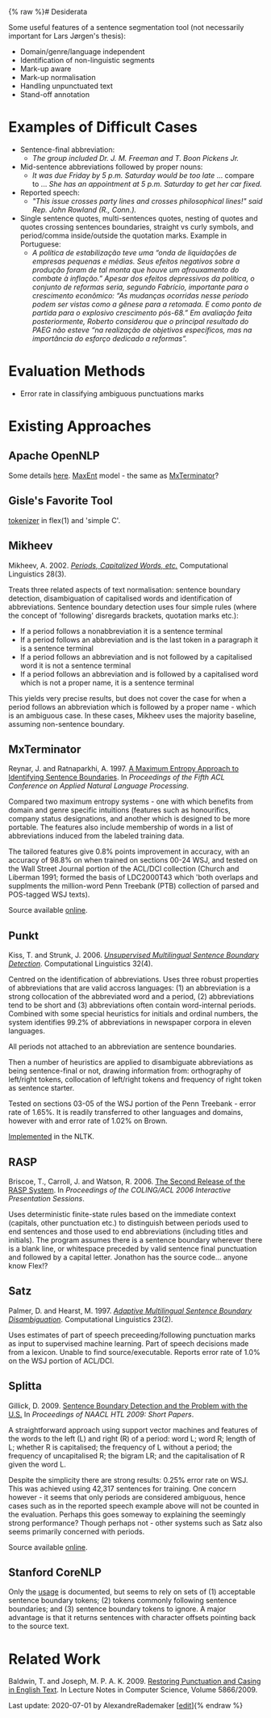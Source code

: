 {% raw %}# Desiderata

Some useful features of a sentence segmentation tool (not necessarily
important for Lars Jørgen's thesis):

- Domain/genre/language independent
- Identification of non-linguistic segments
- Mark-up aware
- Mark-up normalisation
- Handling unpunctuated text
- Stand-off annotation

# Examples of Difficult Cases

- Sentence-final abbreviation:
  - *The group included Dr. J. M. Freeman and T. Boon Pickens Jr.*
- Mid-sentence abbreviations followed by proper nouns:
  - *It was due Friday by 5 p.m. Saturday would be too late* ...
compare to ... *She has an appointment at 5 p.m. Saturday to get
her car fixed.*
- Reported speech:
  - *"This issue crosses party lines and crosses philosophical
lines!" said Rep. John Rowland (R., Conn.).*
- Single sentence quotes, multi-sentences quotes, nesting of quotes
and quotes crossing sentences boundaries, straight vs curly symbols,
and period/comma inside/outside the quotation marks. Example in
Portuguese:
  - *A política de estabilização teve uma “onda de liquidações de
empresas pequenas e médias. Seus efeitos negativos sobre a
produção foram de tal monta que houve um afrouxamento do combate
à inflação.” Apesar dos efeitos depressivos da política, o
conjunto de reformas seria, segundo Fabrício, importante para o
crescimento econômico: “As mudanças ocorridas nesse período
podem ser vistas como a gênese para a retomada. E como ponto de
partida para o explosivo crescimento pós-68.” Em avaliação feita
posteriormente, Roberto considerou que o principal resultado do
PAEG não esteve “na realização de objetivos específicos, mas na
importância do esforço dedicado a reformas”.*

# Evaluation Methods

- Error rate in classifying ambiguous punctuations marks

# Existing Approaches

## Apache OpenNLP

Some details
[here](http://opennlp.apache.org/documentation/1.5.2-incubating/manual/opennlp.html#tools.sentdetect).
[MaxEnt](/MaxEnt) model - the same as [MxTerminator](/MxTerminator)?

## Gisle's Favorite Tool

[tokenizer](http://www.cis.uni-muenchen.de/~wastl/misc/) in flex(1) and
'simple C'.

## Mikheev

Mikheev, A. 2002. *[Periods, Capitalized Words,
etc.](http://www.aclweb.org/anthology/J02-3002.pdf)* Computational
Linguistics 28(3).

Treats three related aspects of text normalisation: sentence boundary
detection, disambiguation of capitalised words and identification of
abbreviations. Sentence boundary detection uses four simple rules (where
the concept of 'following' disregards brackets, quotation marks etc.):

- If a period follows a nonabbreviation it is a sentence terminal
- If a period follows an abbreviation and is the last token in a
paragraph it is a sentence terminal
- If a period follows an abbreviation and is not followed by a
capitalised word it is not a sentence terminal
- If a period follows an abbreviation and is followed by a capitalised
word which is not a proper name, it is a sentence terminal

This yields very precise results, but does not cover the case for when a
period follows an abbreviation which is followed by a proper name -
which is an ambiguous case. In these cases, Mikheev uses the majority
baseline, assuming non-sentence boundary.

## MxTerminator

Reynar, J. and Ratnaparkhi, A. 1997. [A Maximum Entropy Approach to
Identifying Sentence
Boundaries](http:/www.aclweb.org/anthology/A97-1004.pdf). In
*Proceedings of the Fifth ACL Conference on Applied Natural Language
Processing*.

Compared two maximum entropy systems - one with which benefits from
domain and genre specific intuitions (features such as honourifics,
company status designations, and another which is designed to be more
portable. The features also include membership of words in a list of
abbreviations induced from the labeled training data.

The tailored features give 0.8% points improvement in accuracy, with an
accuracy of 98.8% on when trained on sections 00-24 WSJ, and tested on
the Wall Street Journal portion of the ACL/DCI collection (Church and
Liberman 1991; formed the basis of LDC2000T43 which 'both overlaps and
supplments the million-word Penn Treebank (PTB) collection of parsed and
POS-tagged WSJ texts).

Source available [online](ftp://ftp.cis.upenn.edu/pub/adwait/jmx/).

## Punkt

Kiss, T. and Strunk, J. 2006. *[Unsupervised Multilingual Sentence
Boundary
Detection](http://aclweb.org/anthology-new/J/J06/J06-4003.pdf)*.
Computational Linguistics 32(4).

Centred on the identification of abbreviations. Uses three robust
properties of abbreviations that are valid accross languages: (1) an
abbreviation is a strong collocation of the abbreviated word and a
period, (2) abbreviations tend to be short and (3) abbreviations often
contain word-internal periods. Combined with some special heuristics for
initials and ordinal numbers, the system identifies 99.2% of
abbreviations in newspaper corpora in eleven languages.

All periods not attached to an abbreviation are sentence boundaries.

Then a number of heuristics are applied to disambiguate abbreviations as
being sentence-final or not, drawing information from: orthography of
left/right tokens, collocation of left/right tokens and frequency of
right token as sentence starter.

Tested on sections 03-05 of the WSJ portion of the Penn Treebank - error
rate of 1.65%. It is readily transferred to other languages and domains,
however with and error rate of 1.02% on Brown.

[Implemented](http://nltk.googlecode.com/svn/trunk/doc/api/nltk.tokenize.punkt-module.html)
in the NLTK.

## RASP

Briscoe, T., Carroll, J. and Watson, R. 2006. [The Second Release of the
RASP System](http://aclweb.org/anthology/P/P06/P06-4020.pdf). In
*Proceedings of the COLING/ACL 2006 Interactive Presentation Sessions*.

Uses deterministic finite-state rules based on the immediate context
(capitals, other punctuation etc.) to distinguish between periods used
to end sentences and those used to end abbreviations (including titles
and initials). The program assumes there is a sentence boundary wherever
there is a blank line, or whitespace preceded by valid sentence final
punctuation and followed by a capital letter. Jonathon has the source
code... anyone know Flex!?

## Satz

Palmer, D. and Hearst, M. 1997. *[Adaptive Multilingual Sentence
Boundary
Disambiguation](http://aclweb.org/anthology/J/J97/J97-2002.pdf)*.
Computational Linguistics 23(2).

Uses estimates of part of speech preceeding/following punctuation marks
as input to supervised machine learning. Part of speech decisions made
from a lexicon. Unable to find source/executable. Reports error rate of
1.0% on the WSJ portion of ACL/DCI.

## Splitta

Gillick, D. 2009. [Sentence Boundary Detection and the Problem with the
U.S.](http://aclweb.org/anthology/N/N09/N09-2061.pdf) In *Proceedings of
NAACL HTL 2009: Short Papers*.

A straightforward approach using support vector machines and features of
the words to the left (L) and right (R) of a period: word L; word R;
length of L; whether R is capitalised; the frequency of L without a
period; the frequency of uncapitalised R; the bigram LR; and the
capitalisation of R given the word L.

Despite the simplicity there are strong results: 0.25% error rate on
WSJ. This was achieved using 42,317 sentences for training. One concern
however - it seems that only periods are considered ambiguous, hence
cases such as in the reported speech example above will not be counted
in the evaluation. Perhaps this goes someway to explaining the seemingly
strong performance? Though perhaps not - other systems such as Satz also
seems primarily concerned with periods.

Source available [online](http://code.google.com/p/splitta/).

## Stanford CoreNLP

Only the [usage](http://nlp.stanford.edu/software/corenlp.shtml) is
documented, but seems to rely on sets of (1) acceptable sentence
boundary tokens; (2) tokens commonly following sentence boundaries; and
(3) sentence boundary tokens to ignore. A major advantage is that it
returns sentences with character offsets pointing back to the source
text.

# Related Work

Baldwin, T. and Joseph, M. P. A. K. 2009. [Restoring Punctuation and
Casing in English
Text](http://www.springerlink.com/content/v825m06653421808/fulltext.pdf).
In Lecture Notes in Computer Science, Volume 5866/2009.

Last update: 2020-07-01 by AlexandreRademaker [[edit](https://github.com/delph-in/docs/wiki/WeSearch_SentenceSegmentation/_edit)]{% endraw %}